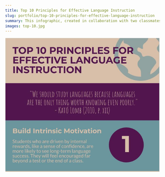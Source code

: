 ```yaml
---
title: Top 10 Principles for Effective Language Instruction
slug: portfolio/top-10-principles-for-effective-language-instruction
summary: This infographic, created in collaboration with two classmates in the master's programme, details 10 principles for effective instruction in a non-native language.
images: top-10.jpg
---
```


![Top 10 Principles Infographic](top-10.jpg "top-10-principles-infographic")
